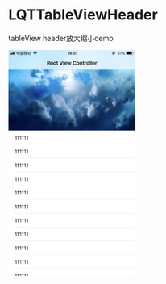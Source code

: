 # LQTTableViewHeader

tableView header放大缩小demo

<img src="https://github.com/liqiantu/LQTTableViewHeader/blob/master/351550747289_.pic.jpg" width="50%" height="50%">
